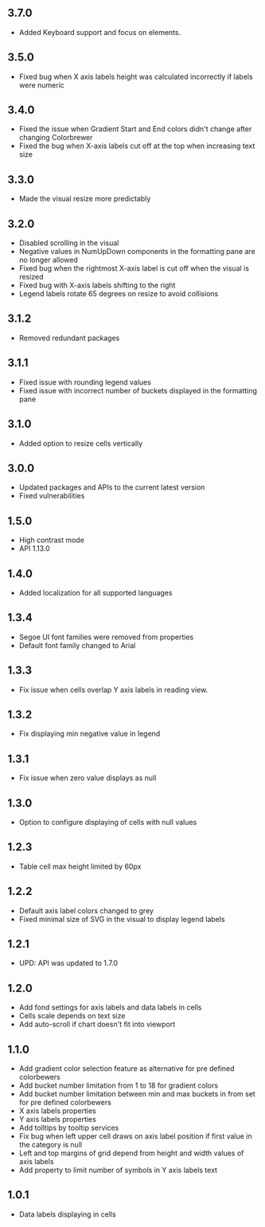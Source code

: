 ## 3.7.0
* Added Keyboard support and focus on elements.

## 3.5.0
* Fixed bug when X axis labels height was calculated incorrectly if labels were numeric

## 3.4.0
* Fixed the issue when Gradient Start and End colors didn't change after changing Colorbrewer
* Fixed the bug when X-axis labels cut off at the top when increasing text size

## 3.3.0
* Made the visual resize more predictably

## 3.2.0
* Disabled scrolling in the visual
* Negative values in NumUpDown components in the formatting pane are no longer allowed
* Fixed bug when the rightmost X-axis label is cut off when the visual is resized
* Fixed bug with X-axis labels shifting to the right
* Legend labels rotate 65 degrees on resize to avoid collisions

## 3.1.2
* Removed redundant packages

## 3.1.1
* Fixed issue with rounding legend values
* Fixed issue with incorrect number of buckets displayed in the formatting pane

## 3.1.0
* Added option to resize cells vertically

## 3.0.0
* Updated packages and APIs to the current latest version
* Fixed vulnerabilities

## 1.5.0
* High contrast mode
* API 1.13.0

## 1.4.0

* Added localization for all supported languages

## 1.3.4

* Segoe UI font families were removed from properties
* Default font family changed to Arial

## 1.3.3

* Fix issue when cells overlap Y axis labels in reading view.

## 1.3.2

* Fix displaying min negative value in legend

## 1.3.1

* Fix issue when zero value displays as null

## 1.3.0

* Option to configure displaying of cells with null values

## 1.2.3

* Table cell max height limited by 60px

## 1.2.2

* Default axis label colors changed to grey
* Fixed minimal size of SVG in the visual to display legend labels

## 1.2.1

* UPD: API was updated to 1.7.0

## 1.2.0

* Add fond settings for axis labels and data labels in cells
* Cells scale depends on text size
* Add auto-scroll if chart doesn't fit into viewport

## 1.1.0

* Add gradient color selection feature as alternative for pre defined colorbewers
* Add bucket number limitation from 1 to 18 for gradient colors
* Add bucket number limitation between min and max buckets in from set for pre defined colorbewers
* X axis labels properties
* Y axis labels properties
* Add tolltips by tooltip services
* Fix bug when left upper cell draws on axis label position if first value in the category is null
* Left and top margins of grid depend from height and width values of axis labels
* Add property to limit number of symbols in Y axis labels text

## 1.0.1

* Data labels displaying in cells